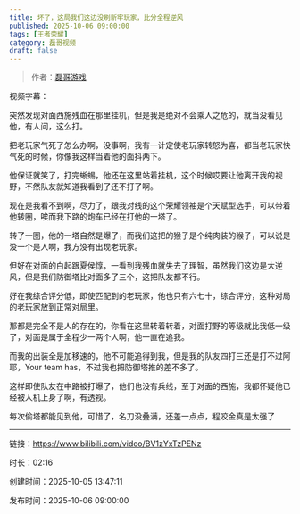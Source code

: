 ```yaml
---
title: 坏了，这局我们这边没刷新牢玩家，比分全程逆风
published: 2025-10-06 09:00:00
tags: [王者荣耀]
category: 磊哥视频
draft: false
---
```



> 作者：[磊哥游戏](https://space.bilibili.com/268941858)

视频字幕：

突然发现对面西施残血在那里挂机，但是我是绝对不会乘人之危的，就当没看见他，有人问，这么打。

把老玩家气死了怎么办啊，没事啊，我有一计定使老玩家转怒为喜，都当老玩家快气死的时候，你像我这样当着他的面抖两下。

他保证就笑了，打完蜥蜴，他还在这里站着挂机，这个时候哎要让他离开我的视野，不然队友就知道我看到了还不打了啊。

现在是我看不到啊，尽力了，跟我对线的这个荣耀领袖是个天赋型选手，可以带着他转圈，唉而我下路的炮车已经在打他的一塔了。

转了一圈，他的一塔自然是爆了，而我们这把的猴子是个纯肉装的猴子，可以说是没一个是人啊，我方没有出现老玩家。

但好在对面的白起跟夏侯惇，一看到我残血就失去了理智，虽然我们这边是大逆风，但是我们防御塔比对面多了三个，这把队友都不行。

好在我综合评分低，即使匹配到的老玩家，他也只有六七十，综合评分，这种对局的老玩家放到正常对局里。

那都是完全不是人的存在的，你看在这里转着转着，对面打野的等级就比我低一级了，对面是属于全程少一两个人啊，他一直在追我。

而我的出装全是加移速的，他不可能追得到我，但是我的队友四打三还是打不过阿耶，Your team has，不过我也把防御塔推的差不多了。

这样即使队友在中路被打爆了，他们也没有兵线，至于对面的西施，我都怀疑他已经被人机上身了啊，有透视。

每次偷塔都能见到他，可惜了，名刀没叠满，还差一点点，程咬金真是太强了

---

链接：https://www.bilibili.com/video/BV1zYxTzPENz

时长：02:16

创建时间：2025-10-05 13:47:11

发布时间：2025-10-06 09:00:00
